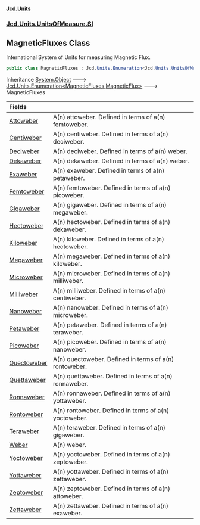#### [Jcd.Units](index.md 'index')
### [Jcd.Units.UnitsOfMeasure.SI](Jcd.Units.UnitsOfMeasure.SI.md 'Jcd.Units.UnitsOfMeasure.SI')

## MagneticFluxes Class

International System of Units for measuring Magnetic Flux.

```csharp
public class MagneticFluxes : Jcd.Units.Enumeration<Jcd.Units.UnitsOfMeasure.SI.MagneticFluxes, Jcd.Units.UnitTypes.MagneticFlux>
```

Inheritance [System.Object](https://docs.microsoft.com/en-us/dotnet/api/System.Object 'System.Object') &#129106; [Jcd.Units.Enumeration&lt;](Jcd.Units.Enumeration_TEnumeration,T_.md 'Jcd.Units.Enumeration<TEnumeration,T>')[MagneticFluxes](Jcd.Units.UnitsOfMeasure.SI.MagneticFluxes.md 'Jcd.Units.UnitsOfMeasure.SI.MagneticFluxes')[,](Jcd.Units.Enumeration_TEnumeration,T_.md 'Jcd.Units.Enumeration<TEnumeration,T>')[MagneticFlux](Jcd.Units.UnitTypes.MagneticFlux.md 'Jcd.Units.UnitTypes.MagneticFlux')[&gt;](Jcd.Units.Enumeration_TEnumeration,T_.md 'Jcd.Units.Enumeration<TEnumeration,T>') &#129106; MagneticFluxes

| Fields | |
| :--- | :--- |
| [Attoweber](Jcd.Units.UnitsOfMeasure.SI.MagneticFluxes.Attoweber.md 'Jcd.Units.UnitsOfMeasure.SI.MagneticFluxes.Attoweber') | A(n) attoweber. Defined in terms of a(n) femtoweber. |
| [Centiweber](Jcd.Units.UnitsOfMeasure.SI.MagneticFluxes.Centiweber.md 'Jcd.Units.UnitsOfMeasure.SI.MagneticFluxes.Centiweber') | A(n) centiweber. Defined in terms of a(n) deciweber. |
| [Deciweber](Jcd.Units.UnitsOfMeasure.SI.MagneticFluxes.Deciweber.md 'Jcd.Units.UnitsOfMeasure.SI.MagneticFluxes.Deciweber') | A(n) deciweber. Defined in terms of a(n) weber. |
| [Dekaweber](Jcd.Units.UnitsOfMeasure.SI.MagneticFluxes.Dekaweber.md 'Jcd.Units.UnitsOfMeasure.SI.MagneticFluxes.Dekaweber') | A(n) dekaweber. Defined in terms of a(n) weber. |
| [Exaweber](Jcd.Units.UnitsOfMeasure.SI.MagneticFluxes.Exaweber.md 'Jcd.Units.UnitsOfMeasure.SI.MagneticFluxes.Exaweber') | A(n) exaweber. Defined in terms of a(n) petaweber. |
| [Femtoweber](Jcd.Units.UnitsOfMeasure.SI.MagneticFluxes.Femtoweber.md 'Jcd.Units.UnitsOfMeasure.SI.MagneticFluxes.Femtoweber') | A(n) femtoweber. Defined in terms of a(n) picoweber. |
| [Gigaweber](Jcd.Units.UnitsOfMeasure.SI.MagneticFluxes.Gigaweber.md 'Jcd.Units.UnitsOfMeasure.SI.MagneticFluxes.Gigaweber') | A(n) gigaweber. Defined in terms of a(n) megaweber. |
| [Hectoweber](Jcd.Units.UnitsOfMeasure.SI.MagneticFluxes.Hectoweber.md 'Jcd.Units.UnitsOfMeasure.SI.MagneticFluxes.Hectoweber') | A(n) hectoweber. Defined in terms of a(n) dekaweber. |
| [Kiloweber](Jcd.Units.UnitsOfMeasure.SI.MagneticFluxes.Kiloweber.md 'Jcd.Units.UnitsOfMeasure.SI.MagneticFluxes.Kiloweber') | A(n) kiloweber. Defined in terms of a(n) hectoweber. |
| [Megaweber](Jcd.Units.UnitsOfMeasure.SI.MagneticFluxes.Megaweber.md 'Jcd.Units.UnitsOfMeasure.SI.MagneticFluxes.Megaweber') | A(n) megaweber. Defined in terms of a(n) kiloweber. |
| [Microweber](Jcd.Units.UnitsOfMeasure.SI.MagneticFluxes.Microweber.md 'Jcd.Units.UnitsOfMeasure.SI.MagneticFluxes.Microweber') | A(n) microweber. Defined in terms of a(n) milliweber. |
| [Milliweber](Jcd.Units.UnitsOfMeasure.SI.MagneticFluxes.Milliweber.md 'Jcd.Units.UnitsOfMeasure.SI.MagneticFluxes.Milliweber') | A(n) milliweber. Defined in terms of a(n) centiweber. |
| [Nanoweber](Jcd.Units.UnitsOfMeasure.SI.MagneticFluxes.Nanoweber.md 'Jcd.Units.UnitsOfMeasure.SI.MagneticFluxes.Nanoweber') | A(n) nanoweber. Defined in terms of a(n) microweber. |
| [Petaweber](Jcd.Units.UnitsOfMeasure.SI.MagneticFluxes.Petaweber.md 'Jcd.Units.UnitsOfMeasure.SI.MagneticFluxes.Petaweber') | A(n) petaweber. Defined in terms of a(n) teraweber. |
| [Picoweber](Jcd.Units.UnitsOfMeasure.SI.MagneticFluxes.Picoweber.md 'Jcd.Units.UnitsOfMeasure.SI.MagneticFluxes.Picoweber') | A(n) picoweber. Defined in terms of a(n) nanoweber. |
| [Quectoweber](Jcd.Units.UnitsOfMeasure.SI.MagneticFluxes.Quectoweber.md 'Jcd.Units.UnitsOfMeasure.SI.MagneticFluxes.Quectoweber') | A(n) quectoweber. Defined in terms of a(n) rontoweber. |
| [Quettaweber](Jcd.Units.UnitsOfMeasure.SI.MagneticFluxes.Quettaweber.md 'Jcd.Units.UnitsOfMeasure.SI.MagneticFluxes.Quettaweber') | A(n) quettaweber. Defined in terms of a(n) ronnaweber. |
| [Ronnaweber](Jcd.Units.UnitsOfMeasure.SI.MagneticFluxes.Ronnaweber.md 'Jcd.Units.UnitsOfMeasure.SI.MagneticFluxes.Ronnaweber') | A(n) ronnaweber. Defined in terms of a(n) yottaweber. |
| [Rontoweber](Jcd.Units.UnitsOfMeasure.SI.MagneticFluxes.Rontoweber.md 'Jcd.Units.UnitsOfMeasure.SI.MagneticFluxes.Rontoweber') | A(n) rontoweber. Defined in terms of a(n) yoctoweber. |
| [Teraweber](Jcd.Units.UnitsOfMeasure.SI.MagneticFluxes.Teraweber.md 'Jcd.Units.UnitsOfMeasure.SI.MagneticFluxes.Teraweber') | A(n) teraweber. Defined in terms of a(n) gigaweber. |
| [Weber](Jcd.Units.UnitsOfMeasure.SI.MagneticFluxes.Weber.md 'Jcd.Units.UnitsOfMeasure.SI.MagneticFluxes.Weber') | A(n) weber. |
| [Yoctoweber](Jcd.Units.UnitsOfMeasure.SI.MagneticFluxes.Yoctoweber.md 'Jcd.Units.UnitsOfMeasure.SI.MagneticFluxes.Yoctoweber') | A(n) yoctoweber. Defined in terms of a(n) zeptoweber. |
| [Yottaweber](Jcd.Units.UnitsOfMeasure.SI.MagneticFluxes.Yottaweber.md 'Jcd.Units.UnitsOfMeasure.SI.MagneticFluxes.Yottaweber') | A(n) yottaweber. Defined in terms of a(n) zettaweber. |
| [Zeptoweber](Jcd.Units.UnitsOfMeasure.SI.MagneticFluxes.Zeptoweber.md 'Jcd.Units.UnitsOfMeasure.SI.MagneticFluxes.Zeptoweber') | A(n) zeptoweber. Defined in terms of a(n) attoweber. |
| [Zettaweber](Jcd.Units.UnitsOfMeasure.SI.MagneticFluxes.Zettaweber.md 'Jcd.Units.UnitsOfMeasure.SI.MagneticFluxes.Zettaweber') | A(n) zettaweber. Defined in terms of a(n) exaweber. |
